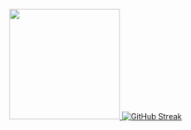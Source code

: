 <p align="center">
  <a href="https://github.com/teodor-golisharski/github-readme-stats">
    <img height=200 src="https://github-readme-stats.vercel.app/api/top-langs?username=teodor-golisharski&layout=compact&langs_count=8&cache_seconds=600" />
  </a>
  <a href="https://github.com/teodor-golisharski/github-readme-streak-stats">
    <img src="https://streak-stats.demolab.com?user=teodor-golisharski" alt="GitHub Streak" />
  </a>
</p>
